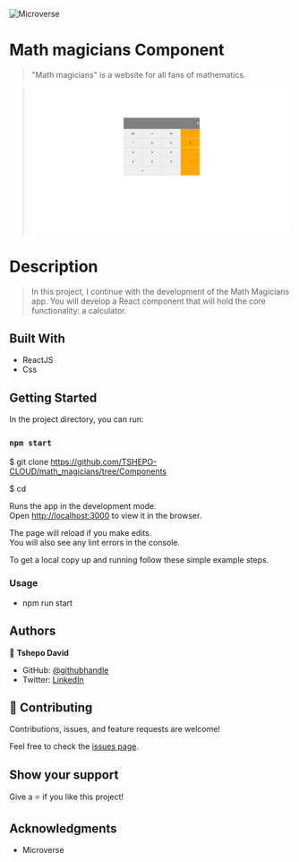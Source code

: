 ![Microverse](https://img.shields.io/badge/Microverse-blueviolet)

# Math magicians Component

> "Math magicians" is a website for all fans of mathematics.

> ![screenshot](/src/Screenshot.png)

# Description

> In this project, I continue with the development of the Math Magicians app. You will develop a React component that will hold the core functionality: a calculator.

## Built With

- ReactJS
- Css

## Getting Started

In the project directory, you can run:

### `npm start`

$ git clone https://github.com/TSHEPO-CLOUD/math_magicians/tree/Components

$ cd <folder>

Runs the app in the development mode.\
Open [http://localhost:3000](http://localhost:3000) to view it in the browser.

The page will reload if you make edits.\
You will also see any lint errors in the console.

To get a local copy up and running follow these simple example steps.

### Usage

- npm run start

## Authors

👤 **Tshepo David**

- GitHub: [@githubhandle](https://github.com/TSHEPO-CLOUD)
- Twitter: [LinkedIn](https://twitter.com/tshepomolefem)

## 🤝 Contributing

Contributions, issues, and feature requests are welcome!

Feel free to check the [issues page](https://github.com/TSHEPO-CLOUD/math_magicians/issues/2).

## Show your support

Give a ⭐️ if you like this project!

## Acknowledgments

- Microverse

